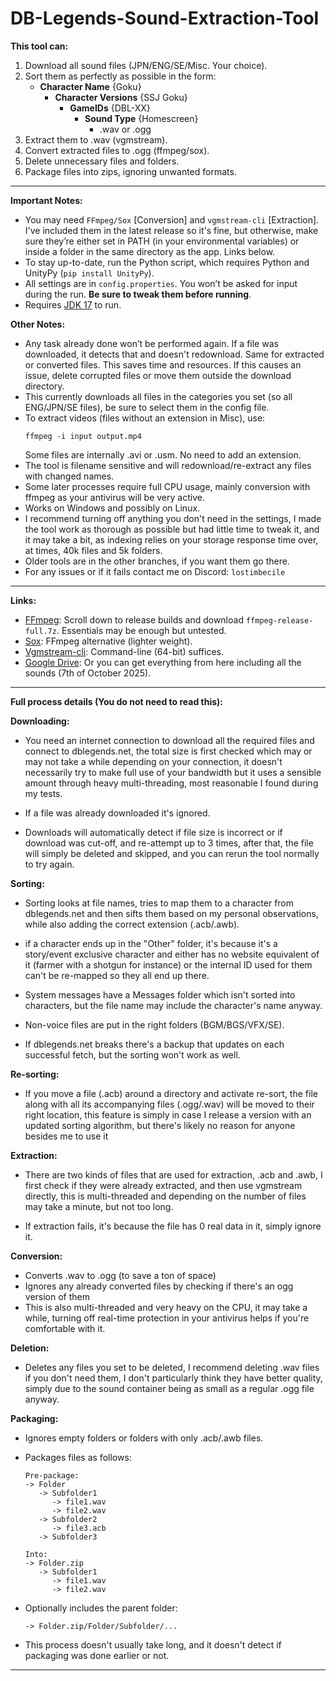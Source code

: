 # DB-Legends-Sound-Extraction-Tool

**This tool can:**
1. Download all sound files (JPN/ENG/SE/Misc. Your choice).
2. Sort them as perfectly as possible in the form:
     - **Character Name** {Goku}
       - **Character Versions** {SSJ Goku}
          - **GameIDs** {DBL-XX}
            - **Sound Type** {Homescreen}
              - .wav or .ogg
3. Extract them to .wav (vgmstream).
4. Convert extracted files to .ogg (ffmpeg/sox).
5. Delete unnecessary files and folders.
6. Package files into zips, ignoring unwanted formats.

---

**Important Notes:**
- You may need `FFmpeg/Sox` [Conversion] and `vgmstream-cli` [Extraction]. I've included them in the latest release so it's fine, but otherwise, make sure they’re either set in PATH (in your environmental variables) or inside a folder in the same directory as the app. Links below.
- To stay up-to-date, run the Python script, which requires Python and UnityPy (`pip install UnityPy`).
- All settings are in `config.properties`. You won’t be asked for input during the run. **Be sure to tweak them before running**.
- Requires [JDK 17](https://www.oracle.com/java/technologies/javase/jdk17-archive-downloads.html) to run.

**Other Notes:**
- Any task already done won’t be performed again. If a file was downloaded, it detects that and doesn't redownload. Same for extracted or converted files. This saves time and resources. If this causes an issue, delete corrupted files or move them outside the download directory.
- This currently downloads all files in the categories you set (so all ENG/JPN/SE files), be sure to select them in the config file.
- To extract videos (files without an extension in Misc), use:
  ```
  ffmpeg -i input output.mp4
  ```
  Some files are internally .avi or .usm. No need to add an extension.
- The tool is filename sensitive and will redownload/re-extract any files with changed names.
- Some later processes require full CPU usage, mainly conversion with ffmpeg as your antivirus will be very active.
- Works on Windows and possibly on Linux.
- I recommend turning off anything you don't need in the settings, I made the tool work as thorough as possible but had little time to tweak it, and it may take a bit, as indexing relies on your storage response time over, at times, 40k files and 5k folders.
- Older tools are in the other branches, if you want them go there.
- For any issues or if it fails contact me on Discord: `lostimbecile`

---

**Links:**
- [FFmpeg](https://www.gyan.dev/ffmpeg/builds/): Scroll down to release builds and download `ffmpeg-release-full.7z`. Essentials may be enough but untested.
- [Sox](https://sourceforge.net/projects/sox/files/sox/14.4.2/): FFmpeg alternative (lighter weight).
- [Vgmstream-cli](https://vgmstream.org/): Command-line (64-bit) suffices.
- [Google Drive](https://drive.google.com/drive/folders/1NB1TviX8Kc1S2LpBpkWzM2tsq7PMBZbN?usp=sharing): Or you can get everything from here including all the sounds (7th of October 2025).

---

**Full process details (You do not need to read this):**

**Downloading:**
- You need an internet connection to download all the required files and connect to dblegends.net, the total size is first checked which may or may not take a while depending on your connection, it doesn't necessarily try to make full use of your bandwidth but it uses a sensible amount through heavy multi-threading, most reasonable I found during my tests.

- If a file was already downloaded it's ignored.

- Downloads will automatically detect if file size is incorrect or if download was cut-off, and re-attempt up to 3 times, after that, the file will simply be deleted and skipped, and you can rerun the tool normally to try again.


**Sorting:**
- Sorting looks at file names, tries to map them to a character from dblegends.net and then sifts them based on my personal observations, while also adding the correct extension (.acb/.awb).

- if a character ends up in the "Other" folder, it's because it's a story/event exclusive character and either has no website equivalent of it (farmer with a shotgun for instance) or the internal ID used for them can't be re-mapped so they all end up there.

- System messages have a Messages folder which isn't sorted into characters, but the file name may include the character's name anyway.

- Non-voice files are put in the right folders (BGM/BGS/VFX/SE).

- If dblegends.net breaks there's a backup that updates on each successful fetch, but the sorting won't work as well.


**Re-sorting:**
- If you move a file (.acb) around a directory and activate re-sort, the file along with all its accompanying files (.ogg/.wav) will be moved to their right location, this feature is simply in case I release a version with an updated sorting algorithm, but there's likely no reason for anyone besides me to use it

**Extraction:**
- There are two kinds of files that are used for extraction, .acb and .awb, I first check if they were already extracted, and then use vgmstream directly, this is multi-threaded and depending on the number of files may take a minute, but not too long.

- If extraction fails, it's because the file has 0 real data in it, simply ignore it.


**Conversion:**
- Converts .wav to .ogg (to save a ton of space)
- Ignores any already converted files by checking if there's an ogg version of them
- This is also multi-threaded and very heavy on the CPU, it may take a while, turning off real-time protection in your antivirus helps if you're comfortable with it.


**Deletion:**
- Deletes any files you set to be deleted, I recommend deleting .wav files if you don't need them, I don't particularly think they have better quality, simply due to the sound container being as small as a regular .ogg file anyway.

**Packaging:**
- Ignores empty folders or folders with only .acb/.awb files.
- Packages files as follows:
  ```
  Pre-package:
  -> Folder
     -> Subfolder1
        -> file1.wav
        -> file2.wav
     -> Subfolder2
        -> file3.acb
     -> Subfolder3

  Into:
  -> Folder.zip
     -> Subfolder1
        -> file1.wav
        -> file2.wav
  ```
- Optionally includes the parent folder:
  ```
  -> Folder.zip/Folder/Subfolder/...
  ```

- This process doesn't usually take long, and it doesn't detect if packaging was done earlier or not.

---
